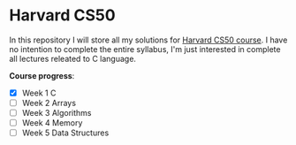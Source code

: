 # Harvard CS50

In this repository I will store all my solutions for [Harvard CS50 course](https://www.edx.org/course/introduction-computer-science-harvardx-cs50x). I have no intention to complete the entire syllabus, I'm just interested in complete all lectures releated to C language.

**Course progress**:

- [x] Week 1 C  
- [ ] Week 2 Arrays  
- [ ] Week 3 Algorithms  
- [ ] Week 4 Memory  
- [ ] Week 5 Data Structures
